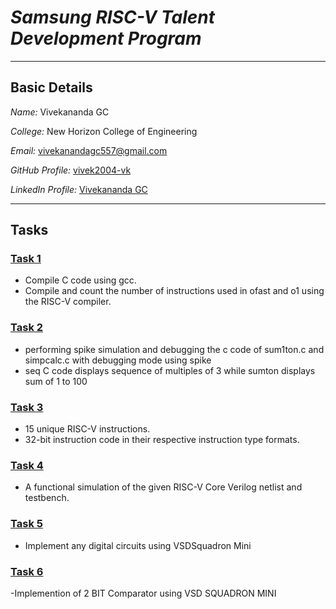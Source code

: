 # *Samsung RISC-V Talent Development Program*
---
## Basic Details

*Name:* Vivekananda GC

*College:* New Horizon College of Engineering

*Email:* [vivekanandagc557@gmail.com](mailto:vivekanandagc557@gmail.com])

*GitHub Profile:* [vivek2004-vk](https://github.com/vivek2004-vk)  

*LinkedIn Profile:* [Vivekananda GC](https://www.linkedin.com/in/vivekananda-gc-318855276/)

---
## Tasks
### [Task 1](task1/)

- Compile C code using gcc.
- Compile and count the number of instructions used in ofast and o1 using the RISC-V compiler.
### [Task 2](Task2/)

- performing spike simulation and debugging the c code of sum1ton.c and simpcalc.c with debugging mode using spike
- seq C code displays sequence of multiples of 3 while sumton displays sum of 1 to 100
### [Task 3](Task3/)

- 15 unique RISC-V instructions.
- 32-bit instruction code in their respective instruction type formats.
### [Task 4](Task4/)

- A functional simulation of the given RISC-V Core Verilog netlist and testbench.
### [Task 5](Task5/)

- Implement any digital circuits using VSDSquadron Mini

### [Task 6](TASK6/)

-Implemention of 2 BIT Comparator using VSD SQUADRON MINI
